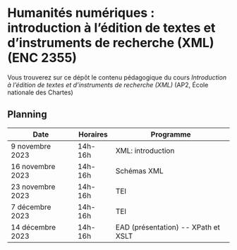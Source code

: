 
# Humanités numériques : introduction à l’édition de textes et d’instruments de recherche (XML) (ENC 2355)

Vous trouverez sur ce dépôt le contenu pédagogique du cours *Introduction à l’édition de textes et d’instruments de recherche (XML)* (AP2, École nationale des Chartes)  

## Planning

| Date | Horaires | Programme |
| ---- | -------- | --------- |
| 9 novembre 2023  | 14h-16h | XML: introduction| 
| 16 novembre 2023 | 14h-16h | Schémas  XML |
| 23 novembre 2023 | 14h-16h | TEI    |
| 7 décembre 2023     | 14h-16h  | TEI |
| 14 décembre 2023     | 14h-16h  | EAD (présentation) -- XPath et XSLT |
